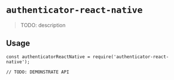 # `authenticator-react-native`

> TODO: description

## Usage

```
const authenticatorReactNative = require('authenticator-react-native');

// TODO: DEMONSTRATE API
```

